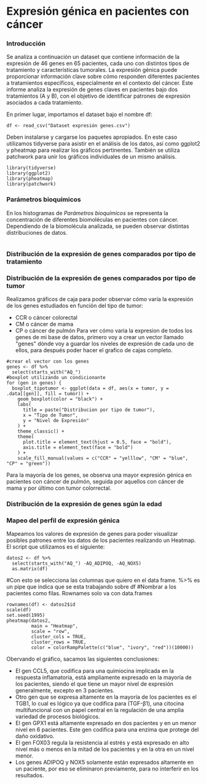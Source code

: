 # Expresión génica en pacientes con cáncer

### Introducción

Se analiza a continuación un dataset que contiene información de la expresión de 46 genes en 65 pacientes, cada uno con distintos tipos de tratamiento y características tumorales. La expresión génica puede proporcionar información clave sobre cómo responden diferentes pacientes a tratamientos específicos, especialmente en el contexto del cáncer. Este informe analiza la expresión de genes claves en pacientes bajo dos tratamientos (A y B), con el objetivo de identificar patrones de expresión asociados a cada tratamiento.

En primer lugar, importamos el dataset bajo el nombre df:

```{r}
df <- read_csv("Dataset expresión genes.csv")
```
Deben instalarse y cargarse los paquetes apropiados. En este caso utilizamos tidyverse para asistir en el análisis de los datos, así como ggplot2 y pheatmap para realizar los gráficos pertinentes. También se utiliza patchwork para unir los gráficos individuales de un mismo análisis.

```{r}
library(tidyverse)
library(ggplot2)
library(pheatmap)
library(patchwork)
```

### Parámetros bioquímicos

En los histogramas de *Parámetros bioquímicos* se representa la concentración de diferentes biomoléculas en pacientes con cáncer. Dependiendo de la biomolécula analizada, se pueden observar distintas distribuciones de datos.

```{r histogramas bioquimica}

```

### Distribución de la expresión de genes comparados por tipo de tratamiento

### Distribución de la expresión de genes comparados por tipo de tumor

Realizamos gráficos de caja para poder observar cómo varía la expresión de los genes estudiados en función del tipo de tumor:
* CCR o cáncer colorectal
* CM o cáncer de mama
* CP o cáncer de pulmón
Para ver cómo varia la expresion de todos los genes de mi base de datos, primero voy a crear un vector llamado "genes" dónde voy a guardar los niveles de expresión de cada uno de ellos, para después poder hacer el grafico de cajas completo. 
```{r boxplot tumor}
#crear el vector con los genes
genes <- df %>%
  select(starts_with("AQ_")
#boxplot utilizando un condicionante
for (gen in genes) { 
  boxplot_tipotumor <- ggplot(data = df, aes(x = tumor, y = .data[[gen]], fill = tumor)) +
    geom_boxplot(color = "black") +
    labs(
      title = paste("Distribucion por tipo de tumor"),
      x = "Tipo de Tumor",
      y = "Nivel de Expresión"
    ) +
    theme_classic() +
    theme(
      plot.title = element_text(hjust = 0.5, face = "bold"),
      axis.title = element_text(face = "bold")
    ) +
    scale_fill_manual(values = c("CCR" = "yelllow", "CM" = "blue", "CP" = "green"))
```

Para la mayoría de los genes, se observa una mayor expresión génica en pacientes con cáncer de pulmón, seguida por aquellos con cáncer de mama y por último con tumor colorrectal.

### Distribución de la expresión de genes sgún la edad

### Mapeo del perfil de expresión génica
Mapeamos los valores de expresión de genes para poder visualizar posibles patrones entre los datos de los pacientes realizando un Heatmap. El script que utilizamos es el siguiente:

```{r}
datos2 <- df %>%
  select(starts_with("AQ_") -AQ_ADIPOQ, -AQ_NOX5)
  as.matrix(df)
```
#Con esto se selecciona las columnas que quiero en el data frame. %>% es un pipe que indica que se esta trabajando sobre df
#Nombrar a los pacientes como filas. Rownames solo va con data.frames
```{r}
rownames(df) <- datos2$id 
scale(df)
set.seed(1995)
pheatmap(datos2, 
         main = "Heatmap", 
         scale = "row", 
         cluster_cols = TRUE,
         cluster_rows = TRUE,
         color = colorRampPalette(c("blue", "ivory", "red"))(10000))
```
Obervando el gráfico, sacamos las siguientes conclusiones: 
- El gen CCL5, que codifica para una quimiocina implicada en la respuesta inflamatoria, está ampliamente expresado en la mayoría de los pacientes, siendo el que tiene un mayor nivel de expresión generalmente, excepto en 3 pacientes.
- Otro gen que se expresa altamente en la mayoría de los pacientes es el TGB1, lo cual es lógico ya que codifica para (TGF-β1), una citocina multifuncional con un papel central en la regulación de una amplia variedad de procesos biológicos.
- El gen GPX1 está altamente expresado en dos pacientes y en un menor nivel en 6 pacientes. Este gen codifica para una enzima que protege del daño oxidativo. 
- El gen FOX03 regula la resistencia al estrés y está expresado en alto nivel más o menos en la mitad de los pacientes y en la otra en un nivel menor.
- Los genes ADIPOQ y NOX5 solamente están expresados altamente en un paciente, por eso se eliminaron previamente, para no interferir en los resultados. 
